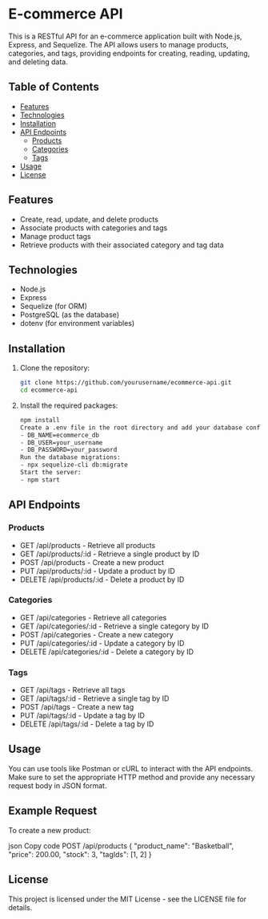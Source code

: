 # E-commerce API

This is a RESTful API for an e-commerce application built with Node.js, Express, and Sequelize. The API allows users to manage products, categories, and tags, providing endpoints for creating, reading, updating, and deleting data.

## Table of Contents

- [Features](#features)
- [Technologies](#technologies)
- [Installation](#installation)
- [API Endpoints](#api-endpoints)
  - [Products](#products)
  - [Categories](#categories)
  - [Tags](#tags)
- [Usage](#usage)
- [License](#license)

## Features

- Create, read, update, and delete products
- Associate products with categories and tags
- Manage product tags
- Retrieve products with their associated category and tag data

## Technologies

- Node.js
- Express
- Sequelize (for ORM)
- PostgreSQL (as the database)
- dotenv (for environment variables)

## Installation

1. Clone the repository:

   ```bash
   git clone https://github.com/yourusername/ecommerce-api.git
   cd ecommerce-api

2. Install the required packages:

   
   ```bash
   npm install
   Create a .env file in the root directory and add your database configuration:
   - DB_NAME=ecommerce_db
   - DB_USER=your_username
   - DB_PASSWORD=your_password
   Run the database migrations:
   - npx sequelize-cli db:migrate 
   Start the server:
   - npm start


## API Endpoints
### Products
- GET /api/products - Retrieve all products
- GET /api/products/:id - Retrieve a single product by ID
- POST /api/products - Create a new product
- PUT /api/products/:id - Update a product by ID
- DELETE /api/products/:id - Delete a product by ID

### Categories
- GET /api/categories - Retrieve all categories
- GET /api/categories/:id - Retrieve a single category by ID
- POST /api/categories - Create a new category
- PUT /api/categories/:id - Update a category by ID
- DELETE /api/categories/:id - Delete a category by ID

### Tags
- GET /api/tags - Retrieve all tags
- GET /api/tags/:id - Retrieve a single tag by ID
- POST /api/tags - Create a new tag
- PUT /api/tags/:id - Update a tag by ID
- DELETE /api/tags/:id - Delete a tag by ID

## Usage
You can use tools like Postman or cURL to interact with the API endpoints. Make sure to set the appropriate HTTP method and provide any necessary request body in JSON format.

## Example Request
To create a new product:

json
Copy code
POST /api/products
{
  "product_name": "Basketball",
  "price": 200.00,
  "stock": 3,
  "tagIds": [1, 2]
}

## License
This project is licensed under the MIT License - see the LICENSE file for details.

